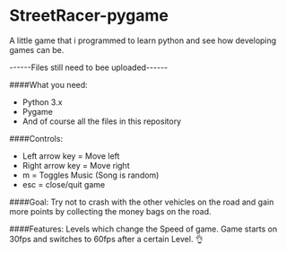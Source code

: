 # StreetRacer-pygame
A little game that i programmed to learn python and see how developing games can be.

------Files still need to bee uploaded------

####What you need:
- Python 3.x
- Pygame
- And of course all the files in this repository

####Controls:
- Left arrow key = Move left
- Right arrow key = Move right
- m = Toggles Music (Song is random)
- esc = close/quit game

####Goal:
Try not to crash with the other vehicles on the road and gain more points by collecting the money bags on the road.

####Features:
Levels which change the Speed of game.
Game starts on 30fps and switches to 60fps after a certain Level. :ok_hand:
